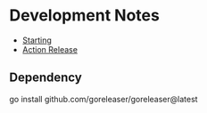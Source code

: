 # Development Notes

* [Starting](https://www.wolfe.id.au/2020/03/10/starting-a-go-project)
* [Action Release](https://github.com/marketplace/actions/go-release-binaries)

## Dependency

go install github.com/goreleaser/goreleaser@latest